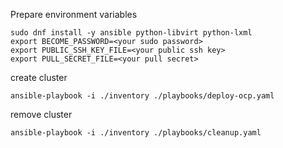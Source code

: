 
Prepare environment variables

```shell
sudo dnf install -y ansible python-libvirt python-lxml
export BECOME_PASSWORD=<your sudo password>
export PUBLIC_SSH_KEY_FILE=<your public ssh key>
export PULL_SECRET_FILE=<your pull secret>
```

create cluster

```shell
ansible-playbook -i ./inventory ./playbooks/deploy-ocp.yaml
```

remove cluster

```shell
ansible-playbook -i ./inventory ./playbooks/cleanup.yaml
```
